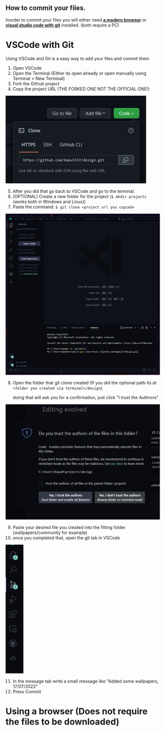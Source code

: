 ## How to commit your files.

Inorder to commit your files you will either need [**a modern browser**](#using-a-browser-does-not-require-the-files-to-be-downloaded) or [**visual studio code with git**](#vscode-with-git) installed. (both require a PC)

# VSCode with Git

Using VSCode and Git is a easy way to add your files and commit them

1. Open VSCode 
2. Open the Terminal (Either its open already or open manually using Terminal > New Terminal)
3. Fork the Github project
4. Copy the project URL (THE FORKED ONE NOT THE OFFICIAL ONE!)    

![Where To Find Github URL](.tutorial/images/whereToFindGitURL.png)

5. After you did that go back to VSCode and go to the terminal.
6. (OPTIONAL) Create a new folder for the project (`$ mkdir projects` (works both in Windows and Linux))
7. Paste the command: `$ git clone <project url you copied>`
   
![Pasted command in terminal](.tutorial/images/gitCommandInTerminal.png)

8. Open the folder that git clone created (If you did the optional path its at `<folder you created via terminal>/design`).

    doing that will ask you for a confirmation, just click "I trust the Authrors"

![VSCode confirmation required](.tutorial/images/trustAuthors.png)

9. Paste your desired file you created into the fitting folder (wallpapers/community for example) 
10. once you completed that, open the git tab in VSCode

![Git Tab](.tutorial/images/gitTab.png)

11. In the message tab write a small message like "Added some wallpapers, 17/07/2022"
12. Press Commit





# Using a browser (Does not require the files to be downloaded)